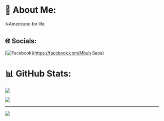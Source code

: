 # 💫 About Me:
☕Americano for life<br>


## 🌐 Socials:
[![Facebook](https://img.shields.io/badge/Facebook-%231877F2.svg?logo=Facebook&logoColor=white)](https://facebook.com/Mbuh Sapa) 
# 📊 GitHub Stats:
![](https://github-readme-stats.vercel.app/api?username=AbuRider&theme=gruvbox&hide_border=true&include_all_commits=true&count_private=true)<br/>

![](https://github-readme-stats.vercel.app/api/top-langs/?username=AbuRider&theme=gruvbox&hide_border=true&include_all_commits=true&count_private=true&layout=compact)

---
[![](https://visitcount.itsvg.in/api?id=AbuRider&icon=0&color=0)](https://visitcount.itsvg.in)

<!-- Proudly created with GPRM ( https://gprm.itsvg.in ) -->
